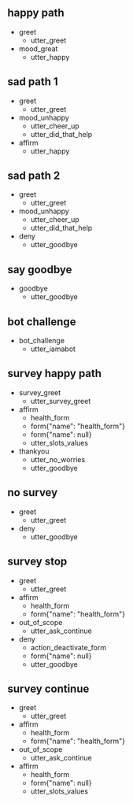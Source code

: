 ## happy path
* greet
  - utter_greet
* mood_great
  - utter_happy

## sad path 1
* greet
  - utter_greet
* mood_unhappy
  - utter_cheer_up
  - utter_did_that_help
* affirm
  - utter_happy

## sad path 2
* greet
  - utter_greet
* mood_unhappy
  - utter_cheer_up
  - utter_did_that_help
* deny
  - utter_goodbye

## say goodbye
* goodbye
  - utter_goodbye

## bot challenge
* bot_challenge
  - utter_iamabot

## survey happy path
* survey_greet
    - utter_survey_greet
* affirm
    - health_form
    - form{"name": "health_form"}
    - form{"name": null}
    - utter_slots_values
* thankyou
    - utter_no_worries
    - utter_goodbye

## no survey
* greet
    - utter_greet
* deny
    - utter_goodbye

## survey stop
* greet
    - utter_greet
* affirm
    - health_form
    - form{"name": "health_form"}
* out_of_scope
    - utter_ask_continue
* deny
    - action_deactivate_form
    - form{"name": null}
    - utter_goodbye

## survey continue
* greet
    - utter_greet
* affirm
    - health_form
    - form{"name": "health_form"}
* out_of_scope
    - utter_ask_continue
* affirm
    - health_form
    - form{"name": null}
    - utter_slots_values
